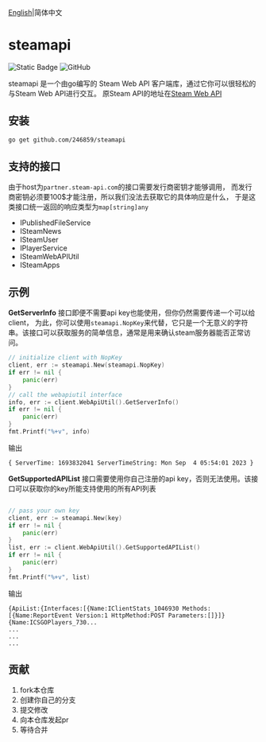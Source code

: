 [English](./README.md)|简体中文

# steamapi
![Static Badge](https://img.shields.io/badge/go-%3E%3D1.21-blue)
![GitHub](https://img.shields.io/github/license/246859/steamapi?color=red)

steamapi 是一个由go编写的 Steam Web API 客户端库，通过它你可以很轻松的与Steam Web API进行交互。
原Steam API的地址在[Steam Web API](https://partner.steamgames.com/doc/webapi)


## 安装
```sh
go get github.com/246859/steamapi
```

## 支持的接口
由于host为`partner.steam-api.com`的接口需要发行商密钥才能够调用，
而发行商密钥必须要100$才能注册，所以我们没法去获取它的具体响应是什么，
于是这类接口统一返回的响应类型为`map[string]any`

- IPublishedFileService
- ISteamNews
- ISteamUser
- IPlayerService
- ISteamWebAPIUtil
- ISteamApps



## 示例

**GetServerInfo** 接口即便不需要api key也能使用，但你仍然需要传递一个可以给client，
为此，你可以使用`steamapi.NopKey`来代替，它只是一个无意义的字符串。该接口可以获取服务的简单信息，通常是用来确认steam服务器能否正常访问。

```go
// initialize client with NopKey
client, err := steamapi.New(steamapi.NopKey)
if err != nil {
    panic(err)
}
// call the webapiutil interface
info, err := client.WebApiUtil().GetServerInfo()
if err != nil {
    panic(err)
}
fmt.Printf("%+v", info)
```
输出
```
{ ServerTime: 1693832041 ServerTimeString: Mon Sep  4 05:54:01 2023 }
```



**GetSupportedAPIList** 接口需要使用你自己注册的api key，否则无法使用。该接口可以获取你的key所能支持使用的所有API列表

```go

// pass your own key
client, err := steamapi.New(key)
if err != nil {
    panic(err)
}
list, err := client.WebApiUtil().GetSupportedAPIList()
if err != nil {
    panic(err)
}
fmt.Printf("%+v", list)
```
输出
```
{ApiList:{Interfaces:[{Name:IClientStats_1046930 Methods:[{Name:ReportEvent Version:1 HttpMethod:POST Parameters:[]}]} {Name:ICSGOPlayers_730...
...
...
...
```



## 贡献

1. fork本仓库
2. 创建你自己的分支
3. 提交修改
4. 向本仓库发起pr
5. 等待合并